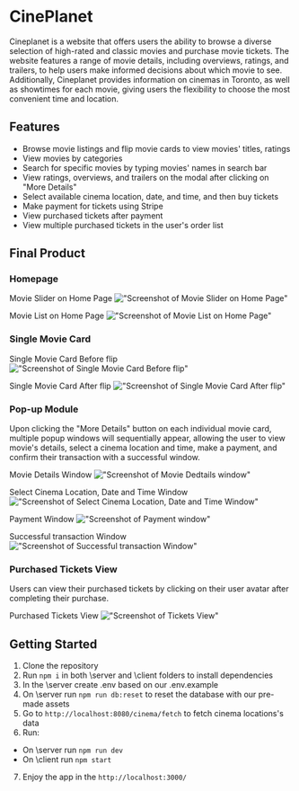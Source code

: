 # CinePlanet
Cineplanet is a website that offers users the ability to browse a diverse selection of high-rated and classic movies and purchase movie tickets. The website features a range of movie details, including overviews, ratings, and trailers, to help users make informed decisions about which movie to see. Additionally, Cineplanet provides information on cinemas in Toronto, as well as showtimes for each movie, giving users the flexibility to choose the most convenient time and location.
 
## Features
- Browse movie listings and flip movie cards to view movies' titles, ratings
- View movies by categories
- Search for specific movies by typing movies' names in search bar
- View ratings, overviews, and trailers on the modal after clicking on "More Details"
- Select available cinema location, date, and time, and then buy tickets
- Make payment for tickets using Stripe
- View purchased tickets after payment
- View multiple purchased tickets in the user's order list

## Final Product
### Homepage
Movie Slider on Home Page
!["Screenshot of Movie Slider on Home Page"](https://github.com/ChunyuBai/cineplanet/blob/main/docs/cineplanet_movie_sliders.PNG)

Movie List on Home Page
!["Screenshot of Movie List on Home Page"](https://github.com/ChunyuBai/cineplanet/blob/main/docs/cineplanet_movie_list.PNG)

### Single Movie Card
Single Movie Card Before flip
!["Screenshot of Single Movie Card Before flip"](https://github.com/ChunyuBai/cineplanet/blob/main/docs/cineplanet_movie_card_before_flip.PNG)

Single Movie Card After flip
!["Screenshot of Single Movie Card After flip"](https://github.com/ChunyuBai/cineplanet/blob/main/docs/cineplanet_movie_card_after_flip.PNG)

### Pop-up Module
Upon clicking the "More Details" button on each individual movie card, multiple popup windows will sequentially appear, allowing the user to view movie's details, select a cinema location and time, make a payment, and confirm their transaction with a successful window.

Movie Details Window
!["Screenshot of Movie Dedtails window"](https://github.com/ChunyuBai/cineplanet/blob/main/docs/cineplanet_movie_details_window.PNG)

Select Cinema Location, Date and Time Window
!["Screenshot of Select Cinema Location, Date and Time Window"](https://github.com/ChunyuBai/cineplanet/blob/main/docs/cineplanet_buy_tickets.PNG)

Payment Window
!["Screenshot of Payment window"](https://github.com/ChunyuBai/cineplanet/blob/main/docs/cineplanet_payment.PNG)

Successful transaction Window
!["Screenshot of Successful transaction Window"](https://github.com/ChunyuBai/cineplanet/blob/main/docs/cineplanet_purchased_tickets.PNG)

### Purchased Tickets View
Users can view their purchased tickets by clicking on their user avatar after completing their purchase.

Purchased Tickets View
!["Screenshot of Tickets View"](https://github.com/ChunyuBai/cineplanet/blob/main/docs/cineplanet_user's_tickets_view.PNG)

## Getting Started
1. Clone the repository
2. Run `npm i` in both \server and \client folders to install dependencies
3. In the \server create .env based on our .env.example
4. On \server run `npm run db:reset` to reset the database with our pre-made assets
5. Go to `http://localhost:8080/cinema/fetch` to fetch cinema locations's data
6. Run:
- On \server run `npm run dev`
- On \client run `npm start`
7. Enjoy the app in the `http://localhost:3000/`
